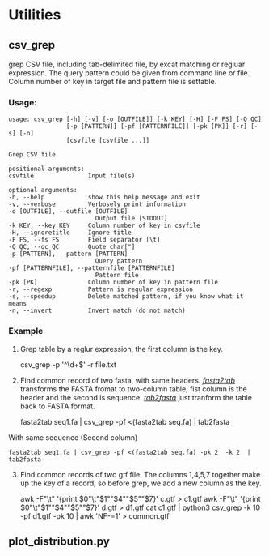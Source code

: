 # Utilities 

## csv_grep

grep CSV file, including tab-delimited file, by excat matching or regluar
expression. The query pattern could be given from command line or file.
Column number of key in target file and pattern file is settable.

### Usage:

	usage: csv_grep [-h] [-v] [-o [OUTFILE]] [-k KEY] [-H] [-F FS] [-Q QC]
					[-p [PATTERN]] [-pf [PATTERNFILE]] [-pk [PK]] [-r] [-s] [-n]
					[csvfile [csvfile ...]]

	Grep CSV file

	positional arguments:
	csvfile               Input file(s)

	optional arguments:
	-h, --help            show this help message and exit
	-v, --verbose         Verbosely print information
	-o [OUTFILE], --outfile [OUTFILE]
							Output file [STDOUT]
	-k KEY, --key KEY     Column number of key in csvfile
	-H, --ignoretitle     Ignore title
	-F FS, --fs FS        Field separator [\t]
	-Q QC, --qc QC        Quote char["]
	-p [PATTERN], --pattern [PATTERN]
							Query pattern
	-pf [PATTERNFILE], --patternfile [PATTERNFILE]
							Pattern file
	-pk [PK]              Column number of key in pattern file
	-r, --regexp          Pattern is regular expression
	-s, --speedup         Delete matched pattern, if you know what it means
	-n, --invert          Invert match (do not match)

### Example

1) Grep table by a reglur expression, the first column is the key.

	csv_grep -p '^\d+$' -r file.txt

2) Find common record of two fasta, with same headers. 
[*fasta2tab*](https://github.com/shenwei356/bio_scripts/blob/master/sequence/fasta2tab) 
 transforms the FASTA fromat to two-column table, fist column is the header and the second is sequence. 
[*tab2fasta*](https://github.com/shenwei356/bio_scripts/blob/master/sequence/tab2fasta) just tranform the
table back to FASTA format.
	
	fasta2tab seq1.fa | csv_grep -pf <(fasta2tab seq.fa) | tab2fasta
	
With same sequence (Second column)

	fasta2tab seq1.fa | csv_grep -pf <(fasta2tab seq.fa) -pk 2  -k 2  | tab2fasta

3) Find common records of two gtf file.
The columns 1,4,5,7 together make up the key of a record,
so before grep, we add a new column as the key.

	awk -F"\t" '{print $0"\t"$1""$4""$5""$7}' c.gtf > c1.gtf
	awk -F"\t" '{print $0"\t"$1""$4""$5""$7}' d.gtf > d1.gtf
	cat c1.gtf | python3 csv_grep -k 10 -pf d1.gtf -pk 10 | awk 'NF-=1' > common.gtf
	
## plot_distribution.py
